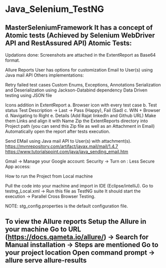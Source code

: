 # Java_Selenium_TestNG
MasterSeleniumFramework
It has a concept of Atomic tests (Achieved by Selenium WebDriver API and RestAssured API)
Atomic Tests:
------------------------------------------------------------

Updations done:
Screenshots are attached in the ExtentReport as Base64 format.

Allure Reports
User has options for customization
Email to User(s) using Java mail API
Others implementations:

Retry failed test cases
Custom Enums, Exceptions, Annotations
Serialization and Deserialization using Jackson-Databind dependency
Data Driven testing using JSON file

Icons addition in ExtentReport a. Browser icon with every test case b. Test status Test Description -> Last -> Pass (Happy), Fail (Sad) c. WIN + Browser d. Navigating to Right e. Details (Add Rajat linkedIn and Github URL) Make them Links and align it with Name
Zip the ExtentReports directory into Project path (you can send this Zip file as well as an Attachment in Email)
Automatically open the report after tests execution.

Send EMail using Java mail API to User(s) with attachment(s).
https://mvnrepository.com/artifact/javax.mail/mail/1.4.7
https://www.tutorialspoint.com/java/java_sending_email.htm

Gmail -> Manage your Google account:
Security -> Turn on : Less Secure App access:

How to run the Project from Local machine

Pull the code into your machine and import in IDE (Eclipse/intelliJ).
Go to testng_Local.xml -> Run this file as TestNG suite It should start the execution -> Parallel Cross Browser Testing.

NOTE: stg_config.properties is the default configuration file.

To view the Allure reports
Setup the Allure in your machine
Go to URL (https://docs.qameta.io/allure/) -> Search for Manual installation -> Steps are mentioned
Go to your project location
Open command prompt -> allure serve allure-results
------------------------------------------------------------
